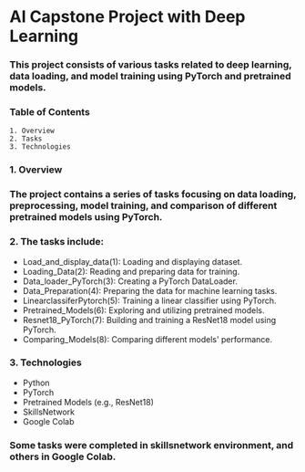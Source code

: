 # AI Capstone Project with Deep Learning

### This project consists of various tasks related to deep learning, data loading, and model training using PyTorch and pretrained models.

### Table of Contents

    1. Overview
    2. Tasks
    3. Technologies

### 1. Overview

### The project contains a series of tasks focusing on data loading, preprocessing, model training, and comparison of different pretrained models using PyTorch.

### 2. The tasks include:

   - Load_and_display_data(1): Loading and displaying dataset.
   - Loading_Data(2): Reading and preparing data for training.
   - Data_loader_PyTorch(3): Creating a PyTorch DataLoader.
   - Data_Preparation(4): Preparing the data for machine learning tasks.
   - LinearclassiferPytorch(5): Training a linear classifier using PyTorch.
   - Pretrained_Models(6): Exploring and utilizing pretrained models.
   - Resnet18_PyTorch(7): Building and training a ResNet18 model using PyTorch.
   - Comparing_Models(8): Comparing different models' performance.

### 3. Technologies

   - Python
   - PyTorch
   - Pretrained Models (e.g., ResNet18)
   - SkillsNetwork
   - Google Colab

### Some tasks were completed in skillsnetwork environment, and others in Google Colab.
